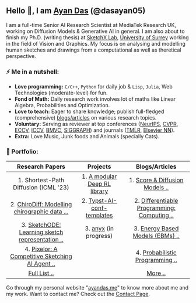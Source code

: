 ## Hello 👋, I am [Ayan Das](https://ayandas.me) (@dasayan05)

I am a full-time Senior AI Research Scientist at MediaTek Research UK, working on Diffusion Models & Generative AI in general. I am also about to finish my Ph.D. (writing thesis) at [SketchX Lab](http://sketchx.ai/), [University of Surrey](http://surrey.ac.uk/) working in the field of Vision and Graphics. My focus is on analysing and modelling human sketches and drawings from a computational as well as theretical perspective.

### ⚡️ Me in a nutshell:

- **Love programming:** `C/C++`, `Python` for daily job & `Lisp`, `Julia`, Web Technologies (moderate-level) for fun.
- **Fond of Math:** Daily research work involves lot of maths like Linear Algebra, Probabilities and Optimization.
- **Love to teach:** Eager to share knowledge; publish full-fledged (comprehensive) [blogs/articles](https://ayandas.me/blogs.html) on various research topics.
- **Voluntary:** Serving as reviewer at top conferences ([NeurIPS](https://nips.cc/), [CVPR](https://cvpr2022.thecvf.com/), [ECCV](https://eccv2022.ecva.net/), [ICCV](http://iccv2021.thecvf.com/), [BMVC](https://www.bmvc2021-virtualconference.com/), [SIGGRAPH](https://www.siggraph.org/)) and journals ([TMLR](https://openreview.net/group?id=TMLR), [Elsevier NN](https://www.journals.elsevier.com/neural-networks)).
- **Extra:** Love Music, Junk foods and Animals (specially Cats).

### 📝 Portfolio:

|                     **Research Papers**                      |                         **Projects**                         |                      **Blogs/Articles**                      |
| :----------------------------------------------------------: | :----------------------------------------------------------: | :----------------------------------------------------------: |
| 1. Shortest-Path Diffusion (ICML '23) | 1. [A modular Deep RL library](https://github.com/dasayan05/rlx) | 1. [Score & Diffusion Models ..](https://ayandas.me/blog-tut/2021/12/04/diffusion-prob-models.html) |
| 2. [ChiroDiff: Modelling chirographic data ...](https://ayandas.me/chirodiff) | 2. [Typst-AI-conf-templates](https://github.com/dasayan05/typst-ai-conf-templates)  | 2. [Differentiable Programming: Computing ..](https://ayandas.me/blog-tut/2020/09/08/differentiable-programming.html) |
| 3. [SketchODE: Learning sketch representation ..](https://ayandas.me/sketchode) |  3. [anyx](https://ayandas.me/anyx/) (in progress)  | 3. [Energy Based Models (EBMs) ..](https://ayandas.me/blog-tut/2020/08/13/energy-based-models-one.html) |
| 4. [Pixelor: A Competitive Sketching AI Agent ..](https://ayandas.me/pubs/2020/07/30/pub-8.html) | | 4. [Probabilistic Programming ..](https://ayandas.me/blog-tut/2020/05/05/probabilistic-programming.html) |
|         [Full List ..](https://ayandas.me/pubs.html)         |                                                              |           [More ..](https://ayandas.me/blogs.html)           |

Go through my personal website "[ayandas.me](https://ayandas.me/)" to know more about me and my work. Want to contact me? Check out the [Contact Page](https://ayandas.me/contact.html).
